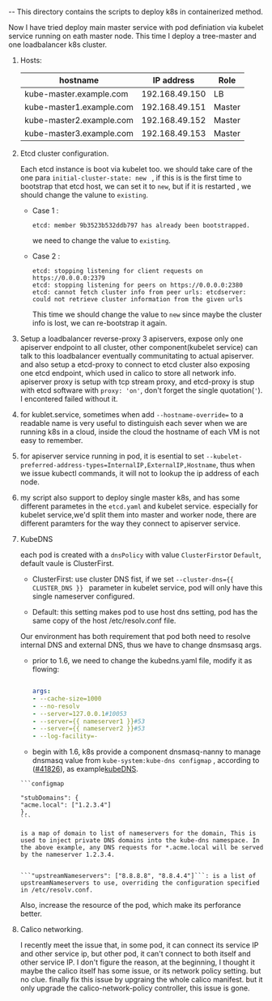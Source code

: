 --
This directory contains the scripts to deploy k8s in containerized method.

Now I have tried deploy main master service with pod definiation via kubelet service running on eath master node. 
This time I deploy a tree-master and one loadbalancer k8s cluster.

1. Hosts:

   | hostname    | IP address     |Role |
   | ----------- | -------------- |------|
   | kube-master.example.com | 192.168.49.150 | LB   |
   | kube-master1.example.com | 192.168.49.151 |Master|
   | kube-master2.example.com | 192.168.49.152 |Master|
   | kube-master3.example.com | 192.168.49.153 |Master|
     

2. Etcd cluster configuration.

   Each etcd instance is boot via kubelet too. we should take care of the one para ```initial-cluster-state: new ``` , if this is is the first time to bootstrap that etcd host, we can set it to ```new```, but if it is  restarted , we should change the valune to ```existing```.
     
   - Case 1 :
      ```error
      etcd: member 9b3523b532ddb797 has already been bootstrapped.
      ```
      we need to change the value to ```existing```.
      
   - Case 2 :
     ```error
     etcd: stopping listening for client requests on https://0.0.0.0:2379
     etcd: stopping listening for peers on https://0.0.0.0:2380
     etcd: cannot fetch cluster info from peer urls: etcdserver: could not retrieve cluster information from the given urls
     ```
     
     This time we should change the value to ```new``` since  maybe the cluster info is lost, we can re-bootstrap it again.

3. Setup a loadbalancer reverse-proxy 3 apiservers, expose only one apiserver endpoint to all cluster, other component(kubelet service) can talk to this loadbalancer eventually communitating to actual apiserver. and also setup a etcd-proxy to connect to etcd cluster also exposing one etcd endpoint, which used in calico to store all network info. 
   apiserver proxy is setup with tcp stream proxy, and etcd-proxy is stup with etcd software with ```proxy: 'on'```, don't forget the single quotation(```'```). I encontered failed without it.
    
     
4. for kublet.service, sometimes when add ```--hostname-override=```  to a readable name is very useful to distinguish each sever when we are running k8s in a cloud, inside the cloud the hostname of each VM is not easy to remember. 


5.  for apiserver service running in pod, it is esential to set ```--kubelet-preferred-address-types=InternalIP,ExternalIP,Hostname```, thus when we issue kubectl commands, it will not to lookup the ip address of each node.  

6.  my script also support to deploy single master k8s, and  has some different parametes in the ```etcd.yaml``` and kubelet service. especially for kubelet service,we'd split them into master and worker node, there are different paramters for the way they connect  to apiserver service. 

7.  KubeDNS

    each pod is created with a ```dnsPolicy``` with value ```ClusterFirst```or ```Default```, default vaule is ClusterFirst.

      - ClusterFirst: use cluster DNS fist, if we set ```--cluster-dns={{ CLUSTER_DNS }} ``` parameter in kubelet service, pod will only have this single nameserver configured.

      - Default: this  setting makes pod to use host dns setting, pod has the same copy of the host /etc/resolv.conf file.


    Our environment has both requirement that pod both need to resolve internal DNS and external DNS, thus we have to change dnsmsasq args.

      - prior to 1.6, we need to change the kubedns.yaml file, modify it as flowing:

        ```yaml

        args:
        - --cache-size=1000
        - --no-resolv
        - --server=127.0.0.1#10053
        - --server={{ nameserver1 }}#53
        - --server={{ nameserver2 }}#53
        - --log-facility=-
        ```

      -  begin with 1.6, k8s provide a component dnsmasq-nanny to manage dnsmasq value from ```kube-system:kube-dns configmap```  , according to ([#41826](https://github.com/kubernetes/kubernetes/pull/41826)), as example[kubeDNS](./scripts/templates/addons/kubedns.yaml).

        ```configmap

        "stubDomains": {
        "acme.local": ["1.2.3.4"]
        },
        ```

        is a map of domain to list of nameservers for the domain, This is used to inject private DNS domains into the kube-dns namespace. In the above example, any DNS requests for *.acme.local will be served by the nameserver 1.2.3.4.


        ```"upstreamNameservers": ["8.8.8.8", "8.8.4.4"]```: is a list of upstreamNameservers to use, overriding the configuration specified in /etc/resolv.conf.


    Also, increase the resource of the  pod, which make its perforance better.

9.  Calico networking. 
    
    I recently meet the issue that, in some pod, it can connect its service IP and other service ip, but other pod, it can't connect to both itself and other service IP. I don't figure the reason,  at the beginning, I thought it maybe the calico itself has some issue, or its network policy setting. but no clue. finally fix this issue by upgraing the whole calico manifest. but it only upgrade the calico-network-policy controller, this issue is gone.
